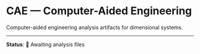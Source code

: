# CAE — Computer-Aided Engineering

Computer-aided engineering analysis artifacts for dimensional systems.

---

**Status**: 🚧 Awaiting analysis files
